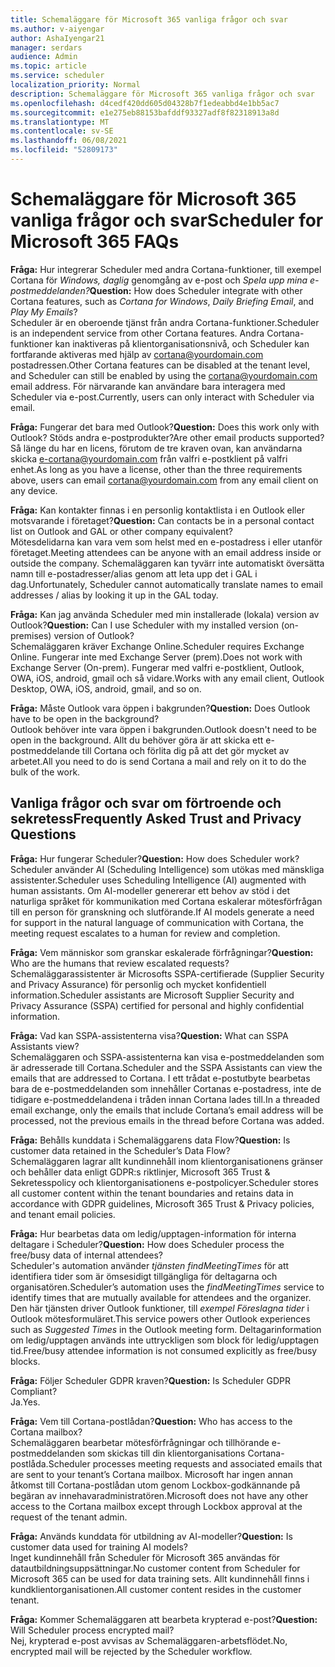 ```yaml
---
title: Schemaläggare för Microsoft 365 vanliga frågor och svar
ms.author: v-aiyengar
author: AshaIyengar21
manager: serdars
audience: Admin
ms.topic: article
ms.service: scheduler
localization_priority: Normal
description: Schemaläggare för Microsoft 365 vanliga frågor och svar
ms.openlocfilehash: d4cedf420dd605d04328b7f1edeabbd4e1bb5ac7
ms.sourcegitcommit: e1e275eb88153bafddf93327adf8f82318913a8d
ms.translationtype: MT
ms.contentlocale: sv-SE
ms.lasthandoff: 06/08/2021
ms.locfileid: "52809173"
---
```

# <a name="scheduler-for-microsoft-365-faqs"></a><span data-ttu-id="e21c4-103">Schemaläggare för Microsoft 365 vanliga frågor och svar</span><span class="sxs-lookup"><span data-stu-id="e21c4-103">Scheduler for Microsoft 365 FAQs</span></span>

<span data-ttu-id="e21c4-104">**Fråga:** Hur integrerar Scheduler med andra Cortana-funktioner, till exempel Cortana för *Windows,* *daglig* genomgång av e-post och *Spela upp mina e-postmeddelanden?*</span><span class="sxs-lookup"><span data-stu-id="e21c4-104">**Question:** How does Scheduler integrate with other Cortana features, such as *Cortana for Windows*, *Daily Briefing Email*, and *Play My Emails*?</span></span></br>
<span data-ttu-id="e21c4-105">Scheduler är en oberoende tjänst från andra Cortana-funktioner.</span><span class="sxs-lookup"><span data-stu-id="e21c4-105">Scheduler is an independent service from other Cortana features.</span></span> <span data-ttu-id="e21c4-106">Andra Cortana-funktioner kan inaktiveras på klientorganisationsnivå, och Scheduler kan fortfarande aktiveras med hjälp av cortana@yourdomain.com postadressen.</span><span class="sxs-lookup"><span data-stu-id="e21c4-106">Other Cortana features can be disabled at the tenant level, and Scheduler can still be enabled by using the cortana@yourdomain.com email address.</span></span> <span data-ttu-id="e21c4-107">För närvarande kan användare bara interagera med Scheduler via e-post.</span><span class="sxs-lookup"><span data-stu-id="e21c4-107">Currently, users can only interact with Scheduler via email.</span></span>

<span data-ttu-id="e21c4-108">**Fråga:** Fungerar det bara med Outlook?</span><span class="sxs-lookup"><span data-stu-id="e21c4-108">**Question:** Does this work only with Outlook?</span></span> <span data-ttu-id="e21c4-109">Stöds andra e-postprodukter?</span><span class="sxs-lookup"><span data-stu-id="e21c4-109">Are other email products supported?</span></span></br>
<span data-ttu-id="e21c4-110">Så länge du har en licens, förutom de tre kraven ovan, kan användarna skicka e-cortana@yourdomain.com från valfri e-postklient på valfri enhet.</span><span class="sxs-lookup"><span data-stu-id="e21c4-110">As long as you have a license, other than the three requirements above, users can email cortana@yourdomain.com from any email client on any device.</span></span>

<span data-ttu-id="e21c4-111">**Fråga:** Kan kontakter finnas i en personlig kontaktlista i en Outlook eller motsvarande i företaget?</span><span class="sxs-lookup"><span data-stu-id="e21c4-111">**Question:** Can contacts be in a personal contact list on Outlook and GAL or other company equivalent?</span></span></br>
<span data-ttu-id="e21c4-112">Mötesdelidarna kan vara vem som helst med en e-postadress i eller utanför företaget.</span><span class="sxs-lookup"><span data-stu-id="e21c4-112">Meeting attendees can be anyone with an email address inside or outside the company.</span></span> <span data-ttu-id="e21c4-113">Schemaläggaren kan tyvärr inte automatiskt översätta namn till e-postadresser/alias genom att leta upp det i GAL i dag.</span><span class="sxs-lookup"><span data-stu-id="e21c4-113">Unfortunately, Scheduler cannot automatically translate names to email addresses / alias by looking it up in the GAL today.</span></span>

<span data-ttu-id="e21c4-114">**Fråga:** Kan jag använda Scheduler med min installerade (lokala) version av Outlook?</span><span class="sxs-lookup"><span data-stu-id="e21c4-114">**Question:** Can I use Scheduler with my installed version (on-premises) version of Outlook?</span></span></br>
<span data-ttu-id="e21c4-115">Schemaläggaren kräver Exchange Online.</span><span class="sxs-lookup"><span data-stu-id="e21c4-115">Scheduler requires Exchange Online.</span></span> <span data-ttu-id="e21c4-116">Fungerar inte med Exchange Server (prem).</span><span class="sxs-lookup"><span data-stu-id="e21c4-116">Does not work with Exchange Server (On-prem).</span></span> <span data-ttu-id="e21c4-117">Fungerar med valfri e-postklient, Outlook, OWA, iOS, android, gmail och så vidare.</span><span class="sxs-lookup"><span data-stu-id="e21c4-117">Works with any email client, Outlook Desktop, OWA, iOS, android, gmail, and so on.</span></span>

<span data-ttu-id="e21c4-118">**Fråga:** Måste Outlook vara öppen i bakgrunden?</span><span class="sxs-lookup"><span data-stu-id="e21c4-118">**Question:** Does Outlook have to be open in the background?</span></span></br>
<span data-ttu-id="e21c4-119">Outlook behöver inte vara öppen i bakgrunden.</span><span class="sxs-lookup"><span data-stu-id="e21c4-119">Outlook doesn't need to be open in the background.</span></span> <span data-ttu-id="e21c4-120">Allt du behöver göra är att skicka ett e-postmeddelande till Cortana och förlita dig på att det gör mycket av arbetet.</span><span class="sxs-lookup"><span data-stu-id="e21c4-120">All you need to do is send Cortana a mail and rely on it to do the bulk of the work.</span></span>

## <a name="frequently-asked-trust-and-privacy-questions"></a><span data-ttu-id="e21c4-121">Vanliga frågor och svar om förtroende och sekretess</span><span class="sxs-lookup"><span data-stu-id="e21c4-121">Frequently Asked Trust and Privacy Questions</span></span>

<span data-ttu-id="e21c4-122">**Fråga:** Hur fungerar Scheduler?</span><span class="sxs-lookup"><span data-stu-id="e21c4-122">**Question:** How does Scheduler work?</span></span></br>
<span data-ttu-id="e21c4-123">Scheduler använder AI (Scheduling Intelligence) som utökas med mänskliga assistenter.</span><span class="sxs-lookup"><span data-stu-id="e21c4-123">Scheduler uses Scheduling Intelligence (AI) augmented with human assistants.</span></span> <span data-ttu-id="e21c4-124">Om AI-modeller genererar ett behov av stöd i det naturliga språket för kommunikation med Cortana eskalerar mötesförfrågan till en person för granskning och slutförande.</span><span class="sxs-lookup"><span data-stu-id="e21c4-124">If AI models generate a need for support in the natural language of communication with Cortana, the meeting request escalates to a human for review and completion.</span></span>

<span data-ttu-id="e21c4-125">**Fråga:** Vem människor som granskar eskalerade förfrågningar?</span><span class="sxs-lookup"><span data-stu-id="e21c4-125">**Question:** Who are the humans that review escalated requests?</span></span> </br>
<span data-ttu-id="e21c4-126">Schemaläggarassistenter är Microsofts SSPA-certifierade (Supplier Security and Privacy Assurance) för personlig och mycket konfidentiell information.</span><span class="sxs-lookup"><span data-stu-id="e21c4-126">Scheduler assistants are Microsoft Supplier Security and Privacy Assurance (SSPA) certified for personal and highly confidential information.</span></span> 

<span data-ttu-id="e21c4-127">**Fråga:** Vad kan SSPA-assistenterna visa?</span><span class="sxs-lookup"><span data-stu-id="e21c4-127">**Question:** What can SSPA Assistants view?</span></span></br>
<span data-ttu-id="e21c4-128">Schemaläggaren och SSPA-assistenterna kan visa e-postmeddelanden som är adresserade till Cortana.</span><span class="sxs-lookup"><span data-stu-id="e21c4-128">Scheduler and the SSPA Assistants can view  the emails that are addressed to Cortana.</span></span> <span data-ttu-id="e21c4-129">I ett trådat e-postutbyte bearbetas bara de e-postmeddelanden som innehåller Cortanas e-postadress, inte de tidigare e-postmeddelandena i tråden innan Cortana lades till.</span><span class="sxs-lookup"><span data-stu-id="e21c4-129">In a threaded email exchange, only the emails that include Cortana’s email address will be processed, not the previous emails in the thread before Cortana was added.</span></span>   

<span data-ttu-id="e21c4-130">**Fråga:** Behålls kunddata i Schemaläggarens data Flow?</span><span class="sxs-lookup"><span data-stu-id="e21c4-130">**Question:** Is customer data retained in the Scheduler’s Data Flow?</span></span> </br>
<span data-ttu-id="e21c4-131">Schemaläggaren lagrar allt kundinnehåll inom klientorganisationens gränser och behåller data enligt GDPR:s riktlinjer, Microsoft 365 Trust & Sekretesspolicy och klientorganisationens e-postpolicyer.</span><span class="sxs-lookup"><span data-stu-id="e21c4-131">Scheduler stores all customer content within the tenant boundaries and retains data in accordance with GDPR guidelines, Microsoft 365 Trust & Privacy policies, and tenant email policies.</span></span>

<span data-ttu-id="e21c4-132">**Fråga:** Hur bearbetas data om ledig/upptagen-information för interna deltagare i Scheduler?</span><span class="sxs-lookup"><span data-stu-id="e21c4-132">**Question:** How does Scheduler process the free/busy data of internal attendees?</span></span> </br>
<span data-ttu-id="e21c4-133">Scheduler's automation använder *tjänsten findMeetingTimes* för att identifiera tider som är ömsesidigt tillgängliga för deltagarna och organisatören.</span><span class="sxs-lookup"><span data-stu-id="e21c4-133">Scheduler’s automation uses the *findMeetingTimes* service to identify times that are mutually available for attendees and the organizer.</span></span> <span data-ttu-id="e21c4-134">Den här tjänsten driver Outlook funktioner, till *exempel Föreslagna tider* i Outlook mötesformuläret.</span><span class="sxs-lookup"><span data-stu-id="e21c4-134">This service powers other Outlook experiences such as *Suggested Times* in the Outlook meeting form.</span></span> <span data-ttu-id="e21c4-135">Deltagarinformation om ledig/upptagen används inte uttryckligen som block för ledig/upptagen tid.</span><span class="sxs-lookup"><span data-stu-id="e21c4-135">Free/busy attendee information is not consumed explicitly as free/busy blocks.</span></span> 

<span data-ttu-id="e21c4-136">**Fråga:** Följer Scheduler GDPR kraven?</span><span class="sxs-lookup"><span data-stu-id="e21c4-136">**Question:** Is Scheduler GDPR Compliant?</span></span> </br>
<span data-ttu-id="e21c4-137">Ja.</span><span class="sxs-lookup"><span data-stu-id="e21c4-137">Yes.</span></span>

<span data-ttu-id="e21c4-138">**Fråga:** Vem till Cortana-postlådan?</span><span class="sxs-lookup"><span data-stu-id="e21c4-138">**Question:** Who has access to the Cortana mailbox?</span></span> </br>
<span data-ttu-id="e21c4-139">Schemaläggaren bearbetar mötesförfrågningar och tillhörande e-postmeddelanden som skickas till din klientorganisations Cortana-postlåda.</span><span class="sxs-lookup"><span data-stu-id="e21c4-139">Scheduler processes meeting requests and associated emails that are sent to your tenant’s Cortana mailbox.</span></span> <span data-ttu-id="e21c4-140">Microsoft har ingen annan åtkomst till Cortana-postlådan utom genom Lockbox-godkännande på begäran av innehavaradministratören.</span><span class="sxs-lookup"><span data-stu-id="e21c4-140">Microsoft does not have any other access to the Cortana mailbox except through Lockbox approval at the request of the tenant admin.</span></span>  

<span data-ttu-id="e21c4-141">**Fråga:** Används kunddata för utbildning av AI-modeller?</span><span class="sxs-lookup"><span data-stu-id="e21c4-141">**Question:** Is customer data used for training AI models?</span></span></br>
<span data-ttu-id="e21c4-142">Inget kundinnehåll från Scheduler för Microsoft 365 användas för datautbildningsuppsättningar.</span><span class="sxs-lookup"><span data-stu-id="e21c4-142">No customer content from Scheduler for Microsoft 365 can be used for data training sets.</span></span> <span data-ttu-id="e21c4-143">Allt kundinnehåll finns i kundklientorganisationen.</span><span class="sxs-lookup"><span data-stu-id="e21c4-143">All customer content resides in the customer tenant.</span></span>  

<span data-ttu-id="e21c4-144">**Fråga:** Kommer Schemaläggaren att bearbeta krypterad e-post?</span><span class="sxs-lookup"><span data-stu-id="e21c4-144">**Question:** Will Scheduler process encrypted mail?</span></span></br>
<span data-ttu-id="e21c4-145">Nej, krypterad e-post avvisas av Schemaläggaren-arbetsflödet.</span><span class="sxs-lookup"><span data-stu-id="e21c4-145">No, encrypted mail will be rejected by the Scheduler workflow.</span></span> 




